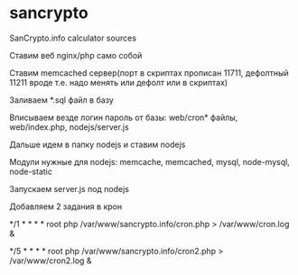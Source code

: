sancrypto
=========

SanCrypto.info calculator sources

Ставим веб nginx/php само собой

Ставим memcached сервер(порт в скриптах прописан 11711, дефолтный 11211 вроде т.е. надо менять или дефолт или в скриптах)

Заливаем *.sql файл в базу

Вписываем везде логин пароль от базы: web/cron* файлы, web/index.php, nodejs/server.js
 
Дальше идем в папку nodejs и ставим nodejs

Модули нужные для nodejs: memcache, memcached, mysql, node-mysql, node-static

Запускаем server.js под nodejs

Добавляем 2 задания в крон

*/1 * * * * root php /var/www/sancrypto.info/cron.php > /var/www/cron.log &

*/5 * * * * root php /var/www/sancrypto.info/cron2.php > /var/www/cron2.log &

